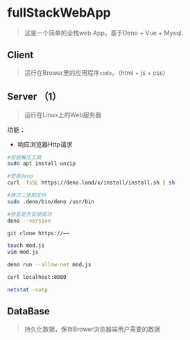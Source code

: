 # fullStackWebApp

> 这是一个简单的全栈web App，基于Deno + Vue + Mysql.

## Client

> 运行在Brower里的应用程序`code`。（html + js + css）

## Server （1）

> 运行在Linux上的Web服务器

功能：

- 响应浏览器Http请求

```sh
#安装解压工具
sudo apt install unzip

#安装deno
curl -fsSL https://deno.land/x/install/install.sh | sh

#拷贝二进制文件
sudo .deno/bin/deno /usr/bin

#检查是否安装成功
deno --version

git clone https://~~

touch mod.js
vim mod.js

deno run --allow-net mod.js

curl localhost:8080

netstat -natp
```
## DataBase

> 持久化数据，保存Brower浏览器端用户需要的数据
